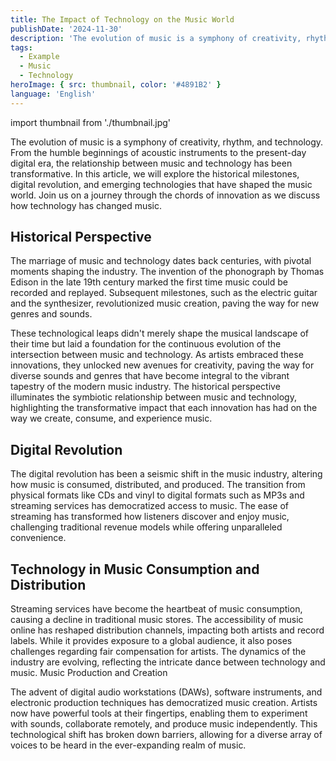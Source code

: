 ```yaml
---
title: The Impact of Technology on the Music World
publishDate: '2024-11-30'
description: 'The evolution of music is a symphony of creativity, rhythm, and technology.'
tags:
  - Example
  - Music
  - Technology
heroImage: { src: thumbnail, color: '#4891B2' }
language: 'English'
---
```


import thumbnail from './thumbnail.jpg'

The evolution of music is a symphony of creativity, rhythm, and technology. From the humble beginnings of acoustic instruments to the present-day digital era, the relationship between music and technology has been transformative. In this article, we will explore the historical milestones, digital revolution, and emerging technologies that have shaped the music world. Join us on a journey through the chords of innovation as we discuss how technology has changed music.

## Historical Perspective

The marriage of music and technology dates back centuries, with pivotal moments shaping the industry. The invention of the phonograph by Thomas Edison in the late 19th century marked the first time music could be recorded and replayed. Subsequent milestones, such as the electric guitar and the synthesizer, revolutionized music creation, paving the way for new genres and sounds.

These technological leaps didn't merely shape the musical landscape of their time but laid a foundation for the continuous evolution of the intersection between music and technology. As artists embraced these innovations, they unlocked new avenues for creativity, paving the way for diverse sounds and genres that have become integral to the vibrant tapestry of the modern music industry. The historical perspective illuminates the symbiotic relationship between music and technology, highlighting the transformative impact that each innovation has had on the way we create, consume, and experience music.

## Digital Revolution

The digital revolution has been a seismic shift in the music industry, altering how music is consumed, distributed, and produced. The transition from physical formats like CDs and vinyl to digital formats such as MP3s and streaming services has democratized access to music. The ease of streaming has transformed how listeners discover and enjoy music, challenging traditional revenue models while offering unparalleled convenience.

## Technology in Music Consumption and Distribution

Streaming services have become the heartbeat of music consumption, causing a decline in traditional music stores. The accessibility of music online has reshaped distribution channels, impacting both artists and record labels. While it provides exposure to a global audience, it also poses challenges regarding fair compensation for artists. The dynamics of the industry are evolving, reflecting the intricate dance between technology and music.
Music Production and Creation

The advent of digital audio workstations (DAWs), software instruments, and electronic production techniques has democratized music creation. Artists now have powerful tools at their fingertips, enabling them to experiment with sounds, collaborate remotely, and produce music independently. This technological shift has broken down barriers, allowing for a diverse array of voices to be heard in the ever-expanding realm of music.
